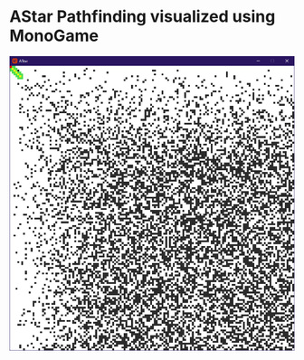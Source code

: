 # AStar Pathfinding visualized using MonoGame
![prev](https://raw.githubusercontent.com/AchimGrube/AStar/master/Animation.gif)

